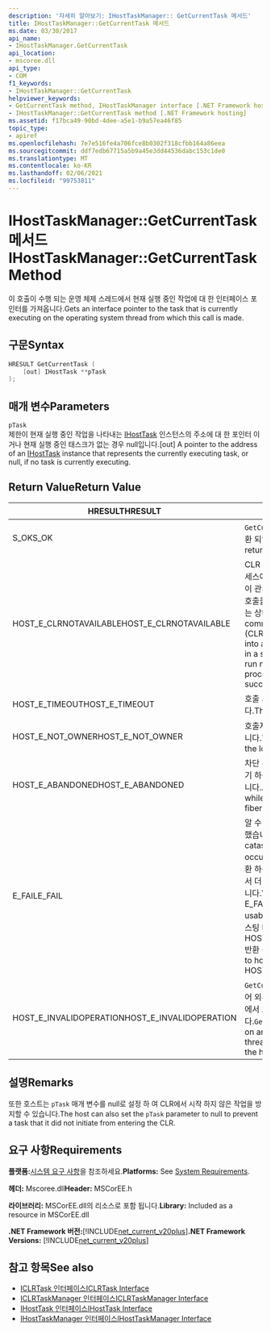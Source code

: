 ```yaml
---
description: '자세히 알아보기: IHostTaskManager:: GetCurrentTask 메서드'
title: IHostTaskManager::GetCurrentTask 메서드
ms.date: 03/30/2017
api_name:
- IHostTaskManager.GetCurrentTask
api_location:
- mscoree.dll
api_type:
- COM
f1_keywords:
- IHostTaskManager::GetCurrentTask
helpviewer_keywords:
- GetCurrentTask method, IHostTaskManager interface [.NET Framework hosting]
- IHostTaskManager::GetCurrentTask method [.NET Framework hosting]
ms.assetid: f17bca49-90bd-4dee-a5e1-b9a57ea46f85
topic_type:
- apiref
ms.openlocfilehash: 7e7e516fe4a706fce8b0302f318cfbb164a86eea
ms.sourcegitcommit: ddf7edb67715a5b9a45e3dd44536dabc153c1de0
ms.translationtype: MT
ms.contentlocale: ko-KR
ms.lasthandoff: 02/06/2021
ms.locfileid: "99753811"
---
```

# <a name="ihosttaskmanagergetcurrenttask-method"></a><span data-ttu-id="46efa-103">IHostTaskManager::GetCurrentTask 메서드</span><span class="sxs-lookup"><span data-stu-id="46efa-103">IHostTaskManager::GetCurrentTask Method</span></span>

<span data-ttu-id="46efa-104">이 호출이 수행 되는 운영 체제 스레드에서 현재 실행 중인 작업에 대 한 인터페이스 포인터를 가져옵니다.</span><span class="sxs-lookup"><span data-stu-id="46efa-104">Gets an interface pointer to the task that is currently executing on the operating system thread from which this call is made.</span></span>  
  
## <a name="syntax"></a><span data-ttu-id="46efa-105">구문</span><span class="sxs-lookup"><span data-stu-id="46efa-105">Syntax</span></span>  
  
```cpp  
HRESULT GetCurrentTask (  
    [out] IHostTask **pTask  
);  
```  
  
## <a name="parameters"></a><span data-ttu-id="46efa-106">매개 변수</span><span class="sxs-lookup"><span data-stu-id="46efa-106">Parameters</span></span>  

 `pTask`  
 <span data-ttu-id="46efa-107">제한이 현재 실행 중인 작업을 나타내는 [IHostTask](ihosttask-interface.md) 인스턴스의 주소에 대 한 포인터 이거나 현재 실행 중인 태스크가 없는 경우 null입니다.</span><span class="sxs-lookup"><span data-stu-id="46efa-107">[out] A pointer to the address of an [IHostTask](ihosttask-interface.md) instance that represents the currently executing task, or null, if no task is currently executing.</span></span>  
  
## <a name="return-value"></a><span data-ttu-id="46efa-108">Return Value</span><span class="sxs-lookup"><span data-stu-id="46efa-108">Return Value</span></span>  
  
|<span data-ttu-id="46efa-109">HRESULT</span><span class="sxs-lookup"><span data-stu-id="46efa-109">HRESULT</span></span>|<span data-ttu-id="46efa-110">설명</span><span class="sxs-lookup"><span data-stu-id="46efa-110">Description</span></span>|  
|-------------|-----------------|  
|<span data-ttu-id="46efa-111">S_OK</span><span class="sxs-lookup"><span data-stu-id="46efa-111">S_OK</span></span>|<span data-ttu-id="46efa-112">`GetCurrentTask` 성공적으로 반환 되었습니다.</span><span class="sxs-lookup"><span data-stu-id="46efa-112">`GetCurrentTask` returned successfully.</span></span>|  
|<span data-ttu-id="46efa-113">HOST_E_CLRNOTAVAILABLE</span><span class="sxs-lookup"><span data-stu-id="46efa-113">HOST_E_CLRNOTAVAILABLE</span></span>|<span data-ttu-id="46efa-114">CLR (공용 언어 런타임)이 프로세스에 로드 되지 않았거나 CLR이 관리 코드를 실행할 수 없거나 호출을 성공적으로 처리할 수 없는 상태에 있습니다.</span><span class="sxs-lookup"><span data-stu-id="46efa-114">The common language runtime (CLR) has not been loaded into a process, or the CLR is in a state in which it cannot run managed code or process the call successfully.</span></span>|  
|<span data-ttu-id="46efa-115">HOST_E_TIMEOUT</span><span class="sxs-lookup"><span data-stu-id="46efa-115">HOST_E_TIMEOUT</span></span>|<span data-ttu-id="46efa-116">호출 시간이 초과 되었습니다.</span><span class="sxs-lookup"><span data-stu-id="46efa-116">The call timed out.</span></span>|  
|<span data-ttu-id="46efa-117">HOST_E_NOT_OWNER</span><span class="sxs-lookup"><span data-stu-id="46efa-117">HOST_E_NOT_OWNER</span></span>|<span data-ttu-id="46efa-118">호출자가 잠금을 소유 하지 않습니다.</span><span class="sxs-lookup"><span data-stu-id="46efa-118">The caller does not own the lock.</span></span>|  
|<span data-ttu-id="46efa-119">HOST_E_ABANDONED</span><span class="sxs-lookup"><span data-stu-id="46efa-119">HOST_E_ABANDONED</span></span>|<span data-ttu-id="46efa-120">차단 된 스레드나 파이버에서 대기 하는 동안 이벤트를 취소 했습니다.</span><span class="sxs-lookup"><span data-stu-id="46efa-120">An event was canceled while a blocked thread or fiber was waiting on it.</span></span>|  
|<span data-ttu-id="46efa-121">E_FAIL</span><span class="sxs-lookup"><span data-stu-id="46efa-121">E_FAIL</span></span>|<span data-ttu-id="46efa-122">알 수 없는 치명적인 오류가 발생 했습니다.</span><span class="sxs-lookup"><span data-stu-id="46efa-122">An unknown catastrophic failure occurred.</span></span> <span data-ttu-id="46efa-123">메서드가 E_FAIL 반환 하는 경우 해당 프로세스 내에서 더 이상 CLR을 사용할 수 없습니다.</span><span class="sxs-lookup"><span data-stu-id="46efa-123">When a method returns E_FAIL, the CLR is no longer usable within the process.</span></span> <span data-ttu-id="46efa-124">호스팅 메서드를 이후에 호출 하면 HOST_E_CLRNOTAVAILABLE 반환 됩니다.</span><span class="sxs-lookup"><span data-stu-id="46efa-124">Subsequent calls to hosting methods return HOST_E_CLRNOTAVAILABLE.</span></span>|  
|<span data-ttu-id="46efa-125">HOST_E_INVALIDOPERATION</span><span class="sxs-lookup"><span data-stu-id="46efa-125">HOST_E_INVALIDOPERATION</span></span>|<span data-ttu-id="46efa-126">`GetCurrentTask` 는 호스트의 제어 외부에 있는 운영 체제 스레드에서 호출 되었습니다.</span><span class="sxs-lookup"><span data-stu-id="46efa-126">`GetCurrentTask` was called on an operating system thread outside the control of the host.</span></span>|  
  
## <a name="remarks"></a><span data-ttu-id="46efa-127">설명</span><span class="sxs-lookup"><span data-stu-id="46efa-127">Remarks</span></span>  

 <span data-ttu-id="46efa-128">또한 호스트는 `pTask` 매개 변수를 null로 설정 하 여 CLR에서 시작 하지 않은 작업을 방지할 수 있습니다.</span><span class="sxs-lookup"><span data-stu-id="46efa-128">The host can also set the `pTask` parameter to null to prevent a task that it did not initiate from entering the CLR.</span></span>  
  
## <a name="requirements"></a><span data-ttu-id="46efa-129">요구 사항</span><span class="sxs-lookup"><span data-stu-id="46efa-129">Requirements</span></span>  

 <span data-ttu-id="46efa-130">**플랫폼:**[시스템 요구 사항](../../get-started/system-requirements.md)을 참조하세요.</span><span class="sxs-lookup"><span data-stu-id="46efa-130">**Platforms:** See [System Requirements](../../get-started/system-requirements.md).</span></span>  
  
 <span data-ttu-id="46efa-131">**헤더:** Mscoree.dll</span><span class="sxs-lookup"><span data-stu-id="46efa-131">**Header:** MSCorEE.h</span></span>  
  
 <span data-ttu-id="46efa-132">**라이브러리:** MSCorEE.dll의 리소스로 포함 됩니다.</span><span class="sxs-lookup"><span data-stu-id="46efa-132">**Library:** Included as a resource in MSCorEE.dll</span></span>  
  
 <span data-ttu-id="46efa-133">**.NET Framework 버전:**[!INCLUDE[net_current_v20plus](../../../../includes/net-current-v20plus-md.md)]</span><span class="sxs-lookup"><span data-stu-id="46efa-133">**.NET Framework Versions:** [!INCLUDE[net_current_v20plus](../../../../includes/net-current-v20plus-md.md)]</span></span>  
  
## <a name="see-also"></a><span data-ttu-id="46efa-134">참고 항목</span><span class="sxs-lookup"><span data-stu-id="46efa-134">See also</span></span>

- [<span data-ttu-id="46efa-135">ICLRTask 인터페이스</span><span class="sxs-lookup"><span data-stu-id="46efa-135">ICLRTask Interface</span></span>](iclrtask-interface.md)
- [<span data-ttu-id="46efa-136">ICLRTaskManager 인터페이스</span><span class="sxs-lookup"><span data-stu-id="46efa-136">ICLRTaskManager Interface</span></span>](iclrtaskmanager-interface.md)
- [<span data-ttu-id="46efa-137">IHostTask 인터페이스</span><span class="sxs-lookup"><span data-stu-id="46efa-137">IHostTask Interface</span></span>](ihosttask-interface.md)
- [<span data-ttu-id="46efa-138">IHostTaskManager 인터페이스</span><span class="sxs-lookup"><span data-stu-id="46efa-138">IHostTaskManager Interface</span></span>](ihosttaskmanager-interface.md)

